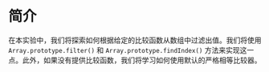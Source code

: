 # 简介

在本实验中，我们将探索如何根据给定的比较函数从数组中过滤出值。我们将使用 `Array.prototype.filter()` 和 `Array.prototype.findIndex()` 方法来实现这一点。此外，如果没有提供比较函数，我们将学习如何使用默认的严格相等比较器。
